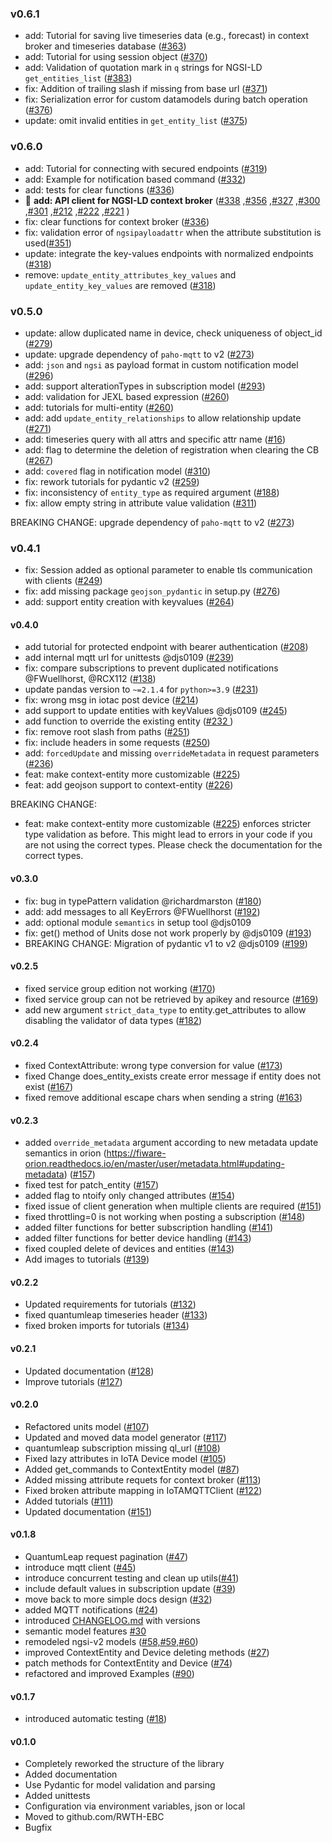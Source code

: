 ### v0.6.1
- add: Tutorial for saving live timeseries data (e.g., forecast) in context broker and timeseries database ([#363](https://github.com/RWTH-EBC/FiLiP/pull/363))
- add: Tutorial for using session object ([#370](https://github.com/RWTH-EBC/FiLiP/pull/370))
- add: Validation of quotation mark in ``q`` strings for NGSI-LD ``get_entities_list`` ([#383](https://github.com/RWTH-EBC/FiLiP/pull/383/files))
- fix: Addition of trailing slash if missing from base url ([#371](https://github.com/RWTH-EBC/FiLiP/pull/371))
- fix: Serialization error for custom datamodels during batch operation ([#376](https://github.com/RWTH-EBC/FiLiP/pull/376))
- update: omit invalid entities in `get_entity_list` ([#375](https://github.com/RWTH-EBC/FiLiP/pull/375))

### v0.6.0
- add: Tutorial for connecting with secured endpoints ([#319](https://github.com/RWTH-EBC/FiLiP/pull/319))
- add: Example for notification based command ([#332](https://github.com/RWTH-EBC/FiLiP/pull/332))
- add: tests for clear functions ([#336](https://github.com/RWTH-EBC/FiLiP/pull/336))
- 🚀 **add: API client for NGSI-LD context broker** ([#338](https://github.com/RWTH-EBC/FiLiP/pull/338)
,[#356](https://github.com/RWTH-EBC/FiLiP/pull/356)
,[#327](https://github.com/RWTH-EBC/FiLiP/pull/327)
,[#300](https://github.com/RWTH-EBC/FiLiP/pull/300)
,[#301](https://github.com/RWTH-EBC/FiLiP/pull/301)
,[#212](https://github.com/RWTH-EBC/FiLiP/pull/212)
,[#222](https://github.com/RWTH-EBC/FiLiP/pull/222)
,[#221](https://github.com/RWTH-EBC/FiLiP/pull/221)
  )
- fix: clear functions for context broker ([#336](https://github.com/RWTH-EBC/FiLiP/pull/336))
- fix: validation error of ``ngsipayloadattr`` when the attribute substitution is used([#351](https://github.com/RWTH-EBC/FiLiP/pull/351))
- update: integrate the key-values endpoints with normalized endpoints ([#318](https://github.com/RWTH-EBC/FiLiP/pull/318))
- remove: ``update_entity_attributes_key_values`` and ``update_entity_key_values`` are removed ([#318](https://github.com/RWTH-EBC/FiLiP/pull/318))


### v0.5.0
- update: allow duplicated name in device, check uniqueness of object_id ([#279](https://github.com/RWTH-EBC/FiLiP/pull/279))
- update: upgrade dependency of `paho-mqtt` to v2 ([#273](https://github.com/RWTH-EBC/FiLiP/pull/273/))
- add: `json` and `ngsi` as payload format in custom notification model ([#296](https://github.com/RWTH-EBC/FiLiP/pull/296))
- add: support alterationTypes in subscription model ([#293](https://github.com/RWTH-EBC/FiLiP/pull/293))
- add: validation for JEXL based expression ([#260](https://github.com/RWTH-EBC/FiLiP/pull/260))
- add: tutorials for multi-entity ([#260](https://github.com/RWTH-EBC/FiLiP/pull/260))
- add: add ``update_entity_relationships`` to allow relationship update ([#271](https://github.com/RWTH-EBC/FiLiP/pull/271))
- add: timeseries query with all attrs and specific attr name ([#16](https://github.com/RWTH-EBC/FiLiP/pull/16))
- add: flag to determine the deletion of registration when clearing the CB ([#267](https://github.com/RWTH-EBC/FiLiP/pull/267))
- add: ``covered`` flag in notification model ([#310](https://github.com/RWTH-EBC/FiLiP/pull/310))
- fix: rework tutorials for pydantic v2 ([#259](https://github.com/RWTH-EBC/FiLiP/pull/259))
- fix: inconsistency of `entity_type` as required argument ([#188](https://github.com/RWTH-EBC/FiLiP/pull/188))
- fix: allow empty string in attribute value validation ([#311](https://github.com/RWTH-EBC/FiLiP/pull/311))

BREAKING CHANGE: upgrade dependency of `paho-mqtt` to v2 ([#273](https://github.com/RWTH-EBC/FiLiP/pull/273/))

### v0.4.1
- fix: Session added as optional parameter to enable tls communication with clients ([#249](https://github.com/RWTH-EBC/FiLiP/pull/249))
- fix: add missing package ``geojson_pydantic`` in setup.py ([#276](https://github.com/RWTH-EBC/FiLiP/pull/276))
- add: support entity creation with keyvalues ([#264](https://github.com/RWTH-EBC/FiLiP/pull/264))

#### v0.4.0
- add tutorial for protected endpoint with bearer authentication ([#208](https://github.com/RWTH-EBC/FiLiP/issues/208))
- add internal mqtt url for unittests @djs0109 ([#239](https://github.com/RWTH-EBC/FiLiP/pull/239))
- fix: compare subscriptions to prevent duplicated notifications @FWuellhorst, @RCX112 ([#138](https://github.com/RWTH-EBC/FiLiP/pull/138))
- update pandas version to `~=2.1.4` for `python>=3.9` ([#231](https://github.com/RWTH-EBC/FiLiP/pull/231))
- fix: wrong msg in iotac post device ([#214](https://github.com/RWTH-EBC/FiLiP/pull/214))
- add support to update entities with keyValues @djs0109 ([#245](https://github.com/RWTH-EBC/FiLiP/pull/245))
- add function to override the existing entity ([#232 ](https://github.com/RWTH-EBC/FiLiP/pull/232 ))
- fix: remove root slash from paths ([#251](https://github.com/RWTH-EBC/FiLiP/issues/251))
- fix: include headers in some requests ([#250](https://github.com/RWTH-EBC/FiLiP/issues/250))
- add: `forcedUpdate` and missing `overrideMetadata` in request parameters ([#236](https://github.com/RWTH-EBC/FiLiP/pull/236))
- feat: make context-entity more customizable ([#225](https://github.com/RWTH-EBC/FiLiP/issues/225))
- feat: add geojson support to context-entity ([#226](https://github.com/RWTH-EBC/FiLiP/issues/226))

BREAKING CHANGE:
- feat: make context-entity more customizable ([#225](https://github.com/RWTH-EBC/FiLiP/issues/225)) enforces stricter type validation as before. This might lead to errors in your code if you are not using the correct types. Please check the documentation for the correct types.

#### v0.3.0
- fix: bug in typePattern validation @richardmarston ([#180](https://github.com/RWTH-EBC/FiLiP/pull/180))
- add: add messages to all KeyErrors @FWuellhorst ([#192](https://github.com/RWTH-EBC/FiLiP/pull/192))
- add: optional module `semantics` in setup tool @djs0109
- fix: get() method of Units dose not work properly by @djs0109 ([#193](https://github.com/RWTH-EBC/FiLiP/pull/193))
- BREAKING CHANGE: Migration of pydantic v1 to v2 @djs0109 ([#199](https://github.com/RWTH-EBC/FiLiP/issues/199))

#### v0.2.5
- fixed service group edition not working ([#170](https://github.com/RWTH-EBC/FiLiP/issues/170))
- fixed service group can not be retrieved by apikey and resource ([#169](https://github.com/RWTH-EBC/FiLiP/issues/169))
- add new argument `strict_data_type` to entity.get_attributes to allow disabling the validator of data types ([#182](https://github.com/RWTH-EBC/FiLiP/issues/182))

#### v0.2.4
- fixed ContextAttribute: wrong type conversion for value ([#173](https://github.com/RWTH-EBC/FiLiP/issues/173))
- fixed Change does_entity_exists create error message if entity does not exist ([#167](https://github.com/RWTH-EBC/FiLiP/issues/167))
- fixed remove additional escape chars when sending a string ([#163](https://github.com/RWTH-EBC/FiLiP/issues/163))

#### v0.2.3
- added `override_metadata` argument according to new metadata update semantics in orion (https://fiware-orion.readthedocs.io/en/master/user/metadata.html#updating-metadata) ([#157](https://github.com/RWTH-EBC/FiLiP/issues/157))
- fixed test for patch_entity ([#157](https://github.com/RWTH-EBC/FiLiP/issues/157))
- added flag to ntoify only changed attributes ([#154](https://github.com/RWTH-EBC/FiLiP/issues/154))
- fixed issue of client generation when multiple clients are required ([#151](https://github.com/RWTH-EBC/FiLiP/issues/151))
- fixed throttling=0 is not working when posting a subscription ([#148](https://github.com/RWTH-EBC/FiLiP/issues/148))
- added filter functions for better subscription handling ([#141](https://github.com/RWTH-EBC/FiLiP/issues/141))
- added filter functions for better device handling ([#143](https://github.com/RWTH-EBC/FiLiP/issues/143))
- fixed coupled delete of devices and entities ([#143](https://github.com/RWTH-EBC/FiLiP/issues/143))
- Add images to tutorials ([#139](https://github.com/RWTH-EBC/FiLiP/issues/139))

#### v0.2.2
- Updated requirements for tutorials ([#132](https://github.com/RWTH-EBC/FiLiP/issues/132))
- fixed quantumleap timeseries header ([#133](https://github.com/RWTH-EBC/FiLiP/issues/133))
- fixed broken imports for tutorials ([#134](https://github.com/RWTH-EBC/FiLiP/issues/134))

#### v0.2.1
- Updated documentation ([#128](https://github.com/RWTH-EBC/FiLiP/issues/128))
- Improve tutorials ([#127](https://github.com/RWTH-EBC/FiLiP/issues/127))

#### v0.2.0
- Refactored units model ([#107](https://github.com/RWTH-EBC/FiLiP/issues/107))
- Updated and moved data model generator ([#117](https://github.com/RWTH-EBC/FiLiP/issues/117))
- quantumleap subscription missing ql_url ([#108](https://github.com/RWTH-EBC/FiLiP/issues/108))
- Fixed lazy attributes in IoTA Device model ([#105](https://github.com/RWTH-EBC/FiLiP/issues/105))
- Added get_commands to ContextEntity model ([#87](https://github.com/RWTH-EBC/FiLiP/issues/87))
- Added missing attribute requets for context broker ([#113](https://github.com/RWTH-EBC/FiLiP/issues/113))
- Fixed broken attribute mapping in IoTAMQTTClient ([#122](https://github.com/RWTH-EBC/FiLiP/issues/122))
- Added tutorials ([#111](https://github.com/RWTH-EBC/FiLiP/issues/111))
- Updated documentation ([#151](https://github.com/RWTH-EBC/FiLiP/issues/51))

#### v0.1.8
- QuantumLeap request pagination ([#47](https://github.com/RWTH-EBC/FiLiP/issues/47))
- introduce mqtt client ([#45](https://github.com/RWTH-EBC/FiLiP/issues/45))
- introduce concurrent testing and clean up utils([#41](https://github.com/RWTH-EBC/FiLiP/issues/41))
- include default values in subscription update ([#39](https://github.com/RWTH-EBC/FiLiP/issues/39))
- move back to more simple docs design ([#32](https://github.com/RWTH-EBC/FiLiP/issues/32))
- added MQTT notifications ([#24](https://github.com/RWTH-EBC/FiLiP/issues/24))
- introduced [CHANGELOG.md](https://github.com/RWTH-EBC/FiLiP/blob/development/CHANGELOG.md) with versions
- semantic model features [#30](https://github.com/RWTH-EBC/FiLiP/issues/30)
- remodeled ngsi-v2 models ([#58,#59,#60](https://github.com/RWTH-EBC/FiLiP/issues/60))
- improved ContextEntity and Device deleting methods ([#27](https://github.com/RWTH-EBC/FiLiP/issues/28))
- patch methods for ContextEntity and Device ([#74](https://github.com/RWTH-EBC/FiLiP/issues/74))
- refactored and improved Examples ([#90](https://github.com/RWTH-EBC/FiLiP/issues/90))

#### v0.1.7
- introduced automatic testing
([#18](https://github.com/RWTH-EBC/FiLiP/issues/18))

#### v0.1.0
- Completely reworked the structure of the library
- Added documentation  
- Use Pydantic for model validation and parsing
- Added unittests
- Configuration via environment variables, json or local
- Moved to github.com/RWTH-EBC
- Bugfix
